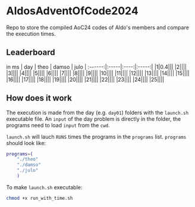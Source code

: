 # AldosAdventOfCode2024

Repo to store the compiled AoC24 codes of Aldo's members and compare the execution times.

## Leaderboard
in ms
| day | theo | damso | julo |
:------:|:-----|:----:|:-----:| 
|1|0.4|||
|2||||
|3||||
|4||||
|5||||
|6||||
|7||||
|8||||
|9||||
|10||||
|11||||
|12||||
|13||||
|14||||
|15||||
|16||||
|17||||
|18||||
|19||||
|20||||
|21||||
|22||||
|23||||
|24||||
|25||||

## How does it work

The execution is made from the day (e.g. `day01`) folders with the `launch.sh` executable file. An `input` of the day problem is directly in the folder, the programs need to load `input` from the `cwd`.

`launch.sh` will lauch `RUNS` times the programs in the `programs` list. 
`programs` should look like:
```Bash
programs=(
    "./theo"
    "./damso"
    "./julo"
    )
```
To make `launch.sh` executable:
```Bash
chmod +x run_with_time.sh
```